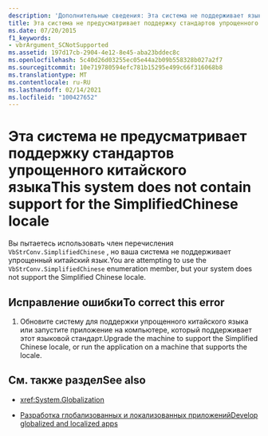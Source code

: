 ```yaml
---
description: 'Дополнительные сведения: Эта система не поддерживает языковой стандарт SimplifiedChinese'
title: Эта система не предусматривает поддержку стандартов упрощенного китайского языка
ms.date: 07/20/2015
f1_keywords:
- vbrArgument_SCNotSupported
ms.assetid: 197d17cb-2904-4e12-8e45-aba23bddec8c
ms.openlocfilehash: 5c40d26d03255ec05e44a2b09b558328b027a2f7
ms.sourcegitcommit: 10e719780594efc781b15295e499c66f316068b8
ms.translationtype: MT
ms.contentlocale: ru-RU
ms.lasthandoff: 02/14/2021
ms.locfileid: "100427652"
---
```

# <a name="this-system-does-not-contain-support-for-the-simplifiedchinese-locale"></a><span data-ttu-id="47903-103">Эта система не предусматривает поддержку стандартов упрощенного китайского языка</span><span class="sxs-lookup"><span data-stu-id="47903-103">This system does not contain support for the SimplifiedChinese locale</span></span>

<span data-ttu-id="47903-104">Вы пытаетесь использовать член перечисления `VbStrConv.SimplifiedChinese` , но ваша система не поддерживает упрощенный китайский язык.</span><span class="sxs-lookup"><span data-stu-id="47903-104">You are attempting to use the `VbStrConv.SimplifiedChinese` enumeration member, but your system does not support the Simplified Chinese locale.</span></span>  
  
## <a name="to-correct-this-error"></a><span data-ttu-id="47903-105">Исправление ошибки</span><span class="sxs-lookup"><span data-stu-id="47903-105">To correct this error</span></span>  
  
1. <span data-ttu-id="47903-106">Обновите систему для поддержки упрощенного китайского языка или запустите приложение на компьютере, который поддерживает этот языковой стандарт.</span><span class="sxs-lookup"><span data-stu-id="47903-106">Upgrade the machine to support the Simplified Chinese locale, or run the application on a machine that supports the locale.</span></span>  
  
## <a name="see-also"></a><span data-ttu-id="47903-107">См. также раздел</span><span class="sxs-lookup"><span data-stu-id="47903-107">See also</span></span>

- <xref:System.Globalization>

- [<span data-ttu-id="47903-108">Разработка глобализованных и локализованных приложений</span><span class="sxs-lookup"><span data-stu-id="47903-108">Develop globalized and localized apps</span></span>](/visualstudio/ide/globalizing-and-localizing-applications)
